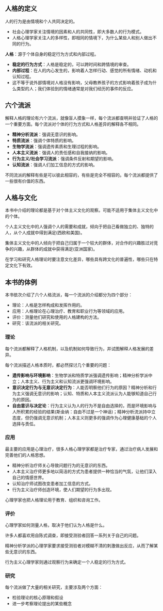 
## 人格的定义

人的行为是由情境和个人共同决定的。
+ 社会心理学家关注情境的因素和人的共同性，即大多数人的行为模式。
+ 人格心理学家关注人的多样性，即相同的情境下，为什么某些人和别人做出不同的行为。

**人格**：源于个体自身的稳定行为方式和内部过程。
+ **稳定的行为方式**：人格是稳定的，可以跨时间和跨情境的审查。
+ **内部过程**：在人的内心发生的，影响着人怎样行动、感觉的所有情绪、动机和认知过程。
+ 这不等于说外部情境对人格没有影响，父母教养孩子的方式影响着孩子成为什么类型的人；我们体验到的情绪通常是对我们经历的事件的反应。

## 六个流派

解释人格的理论有六个流派，就像盲人摸象一样，每个流派都查明并验证了人格的一个重要方面。每个流派对个体的行为方式和人格差异的解释各不相同。
+ **精神分析流派**：强调无意识的影响。
+ **特质流派**：强调个体特质的影响。
+ **生物学流派**：强调遗传素质和生理过程的影响。
+ **人本主义流派**：强调人的责任感和自我接纳的影响。
+ **行为主义/社会学习流派**：强调条件反射和期望的影响。
+ **认知流派**：强调人们加工信息的方式的影响。

不同流派的解释有些是可以彼此相容的，有些是完全不相容的。每个流派都提供了一些很有价值的东西。

## 人格与文化

本书中介绍的理论都是基于对个体主义文化的观察。可能不适用于集体主义文化中的个体。

个人主义文化中的人强调个人的需要和成就，倾向于把自己看做独立的、独特的人，从个人成就中得到满足(西欧和美国)。

集体主义文化中的人倾向于把自己归属于一个较大的群体，对合作的兴趣胜过对竞争的兴趣，从群体的成就中获得满足(亚洲国家)。

在学习和研究人格理论时要注意文化差异，哪些具有跨文化的普遍性，哪些只在特定文化下有效。

## 本书的体例

本书依次介绍了六个人格流派，每一个流派的介绍都分为四个部分：
+ 理论：人格是怎样构成和发挥作用的。
+ 应用：人格理论在心理治疗、教育和职业行为等领域的应用。
+ 评价：测量他们研究和使用的人格建构的方法。
+ 研究：该流派的相关研究。

### 理论

每个流派都解释了人格机制，以及机制如何导致行为，并试图解释人格发展的差异。

每个流派描述人格本质时，都必然探讨几个重要的问题：

+ **遗传影响与环境影响**：生物学派和特质学派强调遗传影响；精神分析学派中立；人本主义、行为主义和认知流派更强调环境影响。
+ **意识决定行为与无意识决定行为**：人能否明察他们行为的原因？精神分析和行为主义强调无意识的影响；认知、特质和人本主义流派认为人能够知道自己行为的原因。
+ **自由意识与决定论**：行为主义认为人的行为不是自由选择的，而是环境影响与人所积累的经验的结果(斯金纳：自由不过是一个神话)；精神分析流派持中立态度，但仍强调无意识机制；人本主义则更多的强调作为心理健康基础的个人选择与责任。

### 应用

最主要的应用是心理治疗，很多人格心理学家都是治疗专家，通过治疗病人发展和完善他们的人格思想。
+ 精神分析治疗师关心导致问题行为的无意识的东西。
+ 人本主义治疗师更多地以简洁的方式为患者提供一种恰当的气氛，让他们深入自己的情感世界。
+ 认知治疗师试图改变患者加工信息的方式。
+ 行为主义治疗师创造环境，使人们期望的行为多出现。

心理学家也把人格理论用于教育、组织和咨询工作。


### 评价

心理学家如何测量人格，取决于他们认为人格是什么。

许多人都喜欢用自陈式调查，即接受测验者回答一系列关于自己的问题。

精神分析学派的心理学家要求接受测验者对模糊不清的刺激做出反应，从而了解某些无意识的东西。

行为主义心理学家则通过观察行为来确定一个人稳定的行为方式。



### 研究

每个流派做了大量的相关研究，主要涉及两个方面：
+ 检验理论的核心原理和假设
+ 进一步考察理论提出的某些概念

